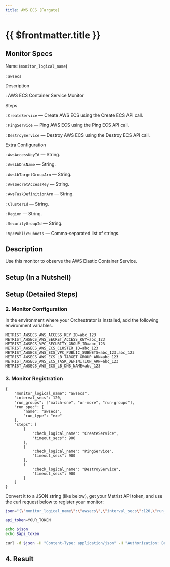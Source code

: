 ```yaml
---
title: AWS ECS (Fargate)
---
```


# {{ $frontmatter.title }}

## Monitor Specs

Name (`monitor_logical_name`)

: `awsecs`

Description

: AWS ECS Container Service Monitor

Steps

: `CreateService` — Create AWS ECS using the Create ECS API call.

: `PingService` — Ping AWS ECS using the Ping ECS API call.

: `DestroyService` — Destroy AWS ECS using the Destroy ECS API call.

Extra Configuration

: `AwsAccessKeyId` — String.

: `AwsLbDnsName` — String.

: `AwsLbTargetGroupArn` — String.

: `AwsSecretAccessKey` — String.

: `AwsTaskDefinitionArn` — String.

: `ClusterId` — String.

: `Region` — String.

: `SecurityGroupId` — String.

: `VpcPublicSubnets` — Comma-separated list of strings.

## Description

Use this monitor to observe the AWS Elastic Container Service.

## Setup (In a Nutshell)

<!--@include: /parts/setup-in-a-nutshell.md-->

## Setup (Detailed Steps)

<!--@include: /parts/setup-detailed-steps-pre-requisites.md-->

### 2. Monitor Configuration

<!--@include: /parts/setup-detailed-steps-2-monitor-configuration.md-->

In the environment where your Orchestrator is installed, add the following environment variables.

```
METRIST_AWSECS_AWS_ACCESS_KEY_ID=abc_123
METRIST_AWSECS_AWS_SECRET_ACCESS_KEY=abc_123
METRIST_AWSECS_VPC_SECURITY_GROUP_ID=abc_123
METRIST_AWSECS_AWS_ECS_CLUSTER_ID=abc_123
METRIST_AWSECS_AWS_ECS_VPC_PUBLIC_SUBNETS=abc_123,abc_123
METRIST_AWSECS_AWS_ECS_LB_TARGET_GROUP_ARN=abc_123
METRIST_AWSECS_AWS_ECS_TASK_DEFINITION_ARN=abc_123
METRIST_AWSECS_AWS_ECS_LB_DNS_NAME=abc_123
```

<!--@include: /parts/setup-detailed-steps-2-monitor-configuration-env-vars.md-->

### 3. Monitor Registration

<!--@include: /parts/setup-detailed-steps-3-monitor-registration.md-->

```json{3-4}
{
	"monitor_logical_name": "awsecs",
	"interval_secs": 120,
	"run_groups": ["match-one", "or-more", "run-groups"],
	"run_spec": {
		"name": "awsecs",
		"run_type": "exe"
	},
	"steps": [
		{
			"check_logical_name": "CreateService",
			"timeout_secs": 900
		},
		{
			"check_logical_name": "PingService",
			"timeout_secs": 900
		},
		{
			"check_logical_name": "DestroyService",
			"timeout_secs": 900
		}
	]
}
```

Convert it to a JSON string (like below), get your Metrist API token, and use the curl request below to register your monitor:

```sh
json="{\"monitor_logical_name\":\"awsecs\",\"interval_secs\":120,\"run_groups\":[\"match-one\",\"or-more\",\"run-groups\"],\"run_spec\":{\"name\":\"awsecs\",\"run_type\":\"exe\"},\"steps\":[{\"check_logical_name\":\"CreateService\",\"timeout_secs\":900},{\"check_logical_name\":\"PingService\",\"timeout_secs\":900},{\"check_logical_name\":\"DestroyService\",\"timeout_secs\":900}]}"

api_token=YOUR_TOKEN

echo $json
echo $api_token

curl -d $json -H "Content-Type: application/json" -H "Authorization: Bearer $api_token" 'https://app.metrist.io/api/v0/monitor-config'

```

<!--@include: /parts/setup-detailed-steps-3-monitor-registration-api-tip.md-->

<!--@include: /parts/setup-detailed-steps-3-monitor-registration-stdout.md-->

## 4. Result

<!--@include: /parts/setup-detailed-steps-4-result.md-->
